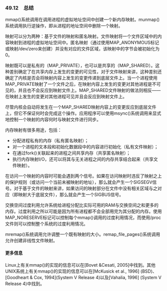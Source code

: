 ### 49.12　总结

mmap()系统调用在调用进程的虚拟地址空间中创建一个新内存映射。munmap()系统调用执行逆操作，即从进程的地址空间中删除一个映射。

映射可以分为两种：基于文件的映射和匿名映射。文件映射将一个文件区域中的内容映射到进程的虚拟地址空间中。匿名映射（通过使用MAP_ANONYMOUS标记或映射/dev/zero来创建）并没有对应的文件区域，该映射中的字节会被初始化为0。

映射既可以是私有的（MAP_PRIVATE），也可以是共享的（MAP_SHARED）。这种差别确定了在共享内存上发生的变更的可见性，对于文件映射来讲，这种差别还确定了内核是否会将映射内容上发生的变更传递到底层文件上。当一个进程使用MAP_PRIVATE映射了一个文件之后，在映射内容上发生的变更对其他进程是不可见的，并且也不会反应到映射文件上。MAP_SHARED文件映射的做法则相反——在映射上发生的变更对其他进程可见并且会反应到映射文件上。

尽管内核会自动将发生在一个MAP_SHARED映射内容上的变更反应到底层文件上，但它不保证何时会完成这个操作。应用程序可以使用msync()系统调用来显式地控制一个映射的内容何时与映射文件进行同步。

内存映射有很多用途，包括：

+ 分配进程私有的内存（私有匿名映射）；
+ 对一个进程的文本段和初始化数据段中的内容进行初始化（私有文件映射）；
+ 在通过fork()关联起来的进程之间共享内存（共享匿名映射）；
+ 执行内存映射I/O，还可以将其与无关进程之间的内存共享结合起来（共享文件映射）。

在访问一个映射的内容时可能会遇到两个信号。如果在访问映射时违反了映射之上的保护规则（或访问一个当前未被映射的地址），那么就会产生一个SIGSEGV信号。对于基于文件的映射来讲，如果访问的映射部分在文件中没有相关区域与之对应（即映射大于底层文件），那么就会产生一个SIGBUS信号。

交换空间过度利用允许系统给进程分配比实际可用的RAM与交换空间之和更多的内存。过度利用之所以可能是因为所有进程都不会全部用完为其分配的内存。使用MAP_NORESERVE标记可以控制每个mmap()调用的过度利用情况，而使用/proc文件则可以控制整个系统的过度利用情况。

mremap()系统调用允许调整一个既有映射的大小。remap_file_pages()系统调用允许创建非线性文件映射。

#### 更多信息

Linux上有关mmap()的实现的信息可以在[Bovet &Cesati, 2005]中找到。其他UNIX系统上有关mmap()的实现的信息可以在[McKusick et al., 1996] (BSD)、[Goodheart & Cox, 1994](System V Release 4)以及[Vahalia, 1996] (System V Release 4)中找到。

